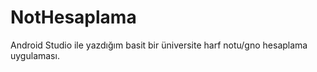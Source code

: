 # NotHesaplama
Android Studio ile yazdığım basit bir üniversite harf notu/gno hesaplama uygulaması.
